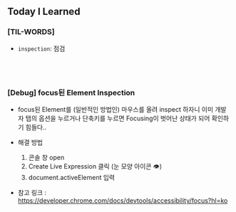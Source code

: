 ## Today I Learned

### [TIL-WORDS]

- `inspection`: 점검

## <br />

### [Debug] focus된 Element Inspection

- focus된 Element를 (일반적인 방법인) 마우스를 올려 inspect 하자니 이미 개발자 탭의 옵션을 누르거나 단축키를 누르면 Focusing이 벗어난 상태가 되어 확인하기 힘들다..
- 해결 방법

  1. 콘솔 창 open
  2. Create Live Expression 클릭 (눈 모양 아이콘 👁️)
  3. document.activeElement 입력

- 참고 링크 : https://developer.chrome.com/docs/devtools/accessibility/focus?hl=ko
